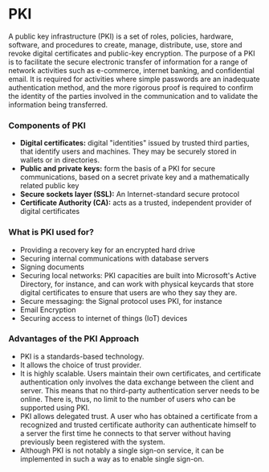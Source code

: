 # PKI

A public key infrastructure (PKI) is a set of roles, policies, hardware, software, and procedures to create, manage, distribute, use, store and revoke digital certificates and public-key encryption. The purpose of a PKI is to facilitate the secure electronic transfer of information for a range of network activities such as e-commerce, internet banking, and confidential email. It is required for activities where simple passwords are an inadequate authentication method, and the more rigorous proof is required to confirm the identity of the parties involved in the communication and to validate the information being transferred.

### Components of PKI

* **Digital certificates:** digital "identities" issued by trusted third parties, that identify users and machines. They may be securely stored in wallets or in directories.
* **Public and private keys:** form the basis of a PKI for secure communications, based on a secret private key and a mathematically related public key
* **Secure sockets layer (SSL):** An Internet-standard secure protocol
* **Certificate Authority (CA):** acts as a trusted, independent provider of digital certificates

### What is PKI used for?

* Providing a recovery key for an encrypted hard drive
* Securing internal communications with database servers
* Signing documents
* Securing local networks: PKI capacities are built into Microsoft's Active Directory, for instance, and can work with physical keycards that store digital certificates to ensure that users are who they say they are.
* Secure messaging: the Signal protocol uses PKI, for instance
* Email Encryption
* Securing access to internet of things (IoT) devices

### Advantages of the PKI Approach

* PKI is a standards-based technology.
* It allows the choice of trust provider.
* It is highly scalable. Users maintain their own certificates, and certificate authentication only involves the data exchange between the client and server. This means that no third-party authentication server needs to be online. There is, thus, no limit to the number of users who can be supported using PKI.
* PKI allows delegated trust. A user who has obtained a certificate from a recognized and trusted certificate authority can authenticate himself to a server the first time he connects to that server without having previously been registered with the system.
* Although PKI is not notably a single sign-on service, it can be implemented in such a way as to enable single sign-on.